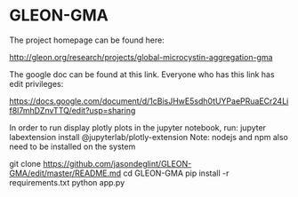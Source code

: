 # GLEON-GMA

The project homepage can be found here:

http://gleon.org/research/projects/global-microcystin-aggregation-gma


The google doc can be found at this link. Everyone who has this link has edit privileges:

https://docs.google.com/document/d/1cBisJHwE5sdh0tUYPaePRuaECr24Lif8l7mhDZnvTTQ/edit?usp=sharing


In order to run display plotly plots in the jupyter notebook, run:
jupyter labextension install @jupyterlab/plotly-extension
Note: nodejs and npm also need to be installed on the system

git clone https://github.com/jasondeglint/GLEON-GMA/edit/master/README.md
cd GLEON-GMA
pip install -r requirements.txt
python app.py
